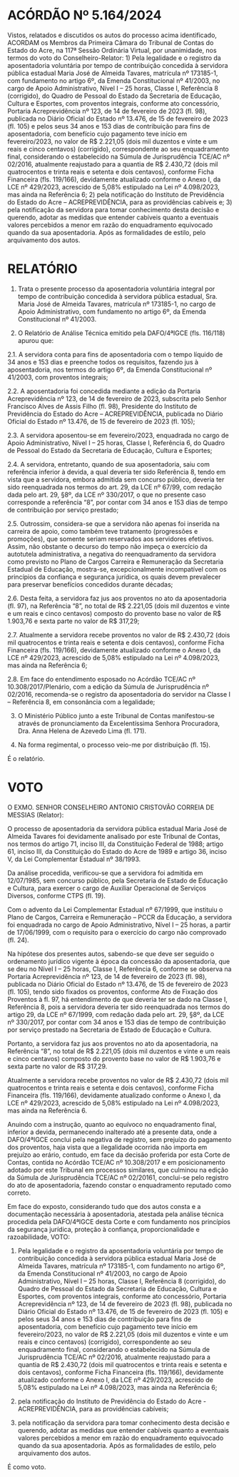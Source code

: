# ACÓRDÃO Nº 5.164/2024

Vistos, relatados e discutidos os autos do processo acima identificado, ACORDAM os Membros da Primeira Câmara do Tribunal de Contas do Estado do Acre, na 117ª Sessão Ordinária Virtual, por unanimidade, nos termos do voto do Conselheiro-Relator: 1) Pela legalidade e o registro da aposentadoria voluntária por tempo de contribuição concedida à servidora pública estadual Maria José de Almeida Tavares, matrícula nº 173185-1, com fundamento no artigo 6º, da Emenda Constitucional nº 41/2003, no cargo de Apoio Administrativo, Nível I – 25 horas, Classe I, Referência 8 (corrigido), do Quadro de Pessoal do Estado da Secretaria de Educação, Cultura e Esportes, com proventos integrais, conforme ato concessório, Portaria Acreprevidência nº 123, de 14 de fevereiro de 2023 (fl. 98), publicada no Diário Oficial do Estado nº 13.476, de 15 de fevereiro de 2023 (fl. 105) e pelos seus 34 anos e 153 dias de contribuição para fins de aposentadoria, com benefício cujo pagamento teve início em fevereiro/2023, no valor de R$ 2.221,05 (dois mil duzentos e vinte e um reais e cinco centavos) (corrigido), correspondente ao seu enquadramento final, considerando o estabelecido na Súmula de Jurisprudência TCE/AC nº 02/2016, atualmente reajustado para a quantia de R$ 2.430,72 (dois mil quatrocentos e trinta reais e setenta e dois centavos), conforme Ficha Financeira (fls. 119/166), devidamente atualizado conforme o Anexo I, da LCE nº 429/2023, acrescido de 5,08% estipulado na Lei nº 4.098/2023, mas ainda na Referência 6; 2) pela notificação do Instituto de Previdência do Estado do Acre – ACREPREVIDÊNCIA, para as providências cabíveis e; 3) pela notificação da servidora para tomar conhecimento desta decisão e querendo, adotar as medidas que entender cabíveis quanto a eventuais valores percebidos a menor em razão do enquadramento equivocado quando da sua aposentadoria. Após as formalidades de estilo, pelo arquivamento dos autos.

# RELATÓRIO

1. Trata o presente processo da aposentadoria voluntária integral por tempo de contribuição concedida à servidora pública estadual, Sra. Maria José de Almeida Tavares, matrícula nº 173185-1, no cargo de Apoio Administrativo, com fundamento no artigo 6º, da Emenda Constitucional nº 41/2003.

2. O Relatório de Análise Técnica emitido pela DAFO/4ªIGCE (fls. 116/118) apurou que:

2.1. A servidora conta para fins de aposentadoria com o tempo líquido de 34 anos e 153 dias e preenche todos os requisitos, fazendo jus à aposentadoria, nos termos do artigo 6º, da Emenda Constitucional nº 41/2003, com proventos integrais;

2.2. A aposentadoria foi concedida mediante a edição da Portaria Acreprevidência nº 123, de 14 de fevereiro de 2023, subscrita pelo Senhor Francisco Alves de Assis Filho (fl. 98), Presidente do Instituto de Previdência do Estado do Acre – ACREPREVIDÊNCIA, publicada no Diário Oficial do Estado nº 13.476, de 15 de fevereiro de 2023 (fl. 105);

2.3. A servidora aposentou-se em fevereiro/2023, enquadrada no cargo de Apoio Administrativo, Nível I – 25 horas, Classe I, Referência 6, do Quadro de Pessoal do Estado da Secretaria de Educação, Cultura e Esportes;

2.4. A servidora, entretanto, quando de sua aposentadoria, saiu com referência inferior à devida, a qual deveria ter sido Referência 8, tendo em vista que a servidora, embora admitida sem concurso público, deveria ter sido reenquadrada nos termos do art. 29, da LCE nº 67/99, com redação dada pelo art. 29, §8º, da LCE nº 330/2017, o que no presente caso corresponde a referência “8”, por contar com 34 anos e 153 dias de tempo de contribuição por serviço prestado;

2.5. Outrossim, considera-se que a servidora não apenas foi inserida na carreira de apoio, como também teve tratamento (progressões e promoções), que somente seriam reservados aos servidores efetivos. Assim, não obstante o decurso do tempo não impeça o exercício da autotutela administrativa, a negativa do reenquadramento da servidora como previsto no Plano de Cargos Carreira e Remuneração da Secretaria Estadual de Educação, mostra-se, excepcionalmente incompatível com os princípios da confiança e segurança jurídica, os quais devem prevalecer para preservar benefícios concedidos durante décadas;

2.6. Desta feita, a servidora faz jus aos proventos no ato da aposentadoria (fl. 97), na Referência “8”, no total de R$ 2.221,05 (dois mil duzentos e vinte e um reais e cinco centavos) composto do provento base no valor de R$ 1.903,76 e sexta parte no valor de R$ 317,29;

2.7. Atualmente a servidora recebe proventos no valor de R$ 2.430,72 (dois mil quatrocentos e trinta reais e setenta e dois centavos), conforme Ficha Financeira (fls. 119/166), devidamente atualizado conforme o Anexo I, da LCE nº 429/2023, acrescido de 5,08% estipulado na Lei nº 4.098/2023, mas ainda na Referência 6;

2.8. Em face do entendimento esposado no Acórdão TCE/AC nº 10.308/2017/Plenário, com a edição da Súmula de Jurisprudência nº 02/2016, recomenda-se o registro da aposentadoria do servidor na Classe I – Referência 8, em consonância com a legalidade;

3. O Ministério Público junto a este Tribunal de Contas manifestou-se através de pronunciamento da Excelentíssima Senhora Procuradora, Dra. Anna Helena de Azevedo Lima (fl. 171).

4. Na forma regimental, o processo veio-me por distribuição (fl. 15).

É o relatório.

# VOTO

O EXMO. SENHOR CONSELHEIRO ANTONIO CRISTOVÃO CORREIA DE MESSIAS (Relator):

O processo de aposentadoria da servidora pública estadual Maria José de Almeida Tavares foi devidamente analisado por este Tribunal de Contas, nos termos do artigo 71, inciso III, da Constituição Federal de 1988; artigo 61, inciso III, da Constituição do Estado do Acre de 1989 e artigo 36, inciso V, da Lei Complementar Estadual nº 38/1993.

Da análise procedida, verificou-se que a servidora foi admitida em 12/07/1985, sem concurso público, pela Secretaria de Estado de Educação e Cultura, para exercer o cargo de Auxiliar Operacional de Serviços Diversos, conforme CTPS (fl. 19).

Com o advento da Lei Complementar Estadual nº 67/1999, que instituiu o Plano de Cargos, Carreira e Remuneração – PCCR da Educação, a servidora foi enquadrada no cargo de Apoio Administrativo, Nível I – 25 horas, a partir de 17/06/1999, com o requisito para o exercício do cargo não comprovado (fl. 24).

Na hipótese dos presentes autos, sabendo-se que deve ser seguido o ordenamento jurídico vigente à época da concessão da aposentadoria, que se deu no Nível I – 25 horas, Classe I, Referência 6, conforme se observa na Portaria Acreprevidência nº 123, de 14 de fevereiro de 2023 (fl. 98), publicada no Diário Oficial do Estado nº 13.476, de 15 de fevereiro de 2023 (fl. 105), tendo sido fixados os proventos, conforme Ato de Fixação dos Proventos à fl. 97, há entendimento de que deveria ter se dado na Classe I, Referência 8, pois a servidora deveria ter sido reenquadrada nos termos do artigo 29, da LCE nº 67/1999, com redação dada pelo art. 29, §8º, da LCE nº 330/2017, por contar com 34 anos e 153 dias de tempo de contribuição por serviço prestado na Secretaria de Estado de Educação e Cultura.

Portanto, a servidora faz jus aos proventos no ato da aposentadoria, na Referência “8”, no total de R$ 2.221,05 (dois mil duzentos e vinte e um reais e cinco centavos) composto do provento base no valor de R$ 1.903,76 e sexta parte no valor de R$ 317,29.

Atualmente a servidora recebe proventos no valor de R$ 2.430,72 (dois mil quatrocentos e trinta reais e setenta e dois centavos), conforme Ficha Financeira (fls. 119/166), devidamente atualizado conforme o Anexo I, da LCE nº 429/2023, acrescido de 5,08% estipulado na Lei nº 4.098/2023, mas ainda na Referência 6.

Anuindo com a instrução, quanto ao equívoco no enquadramento final, inferior a devida, permanecendo inalterado até a presente data, onde a DAFO/4ªIGCE conclui pela negativa de registro, sem prejuízo do pagamento dos proventos, haja vista que a ilegalidade ocorrida não importa em prejuízo ao erário, contudo, em face da decisão proferida por esta Corte de Contas, contida no Acórdão TCE/AC nº 10.308/2017 e em posicionamento adotado por este Tribunal em processos similares, que culminou na edição da Súmula de Jurisprudência TCE/AC nº 02/20161, conclui-se pelo registro do ato de aposentadoria, fazendo constar o enquadramento reputado como correto.

Em face do exposto, considerando tudo que dos autos consta e a documentação necessária à aposentadoria, atestada pela análise técnica procedida pela DAFO/4ªIGCE desta Corte e com fundamento nos princípios da segurança jurídica, proteção à confiança, proporcionalidade e razoabilidade, VOTO:

1. Pela legalidade e o registro da aposentadoria voluntária por tempo de contribuição concedida à servidora pública estadual Maria José de Almeida Tavares, matrícula nº 173185-1, com fundamento no artigo 6º, da Emenda Constitucional nº 41/2003, no cargo de Apoio Administrativo, Nível I – 25 horas, Classe I, Referência 8 (corrigido), do Quadro de Pessoal do Estado da Secretaria de Educação, Cultura e Esportes, com proventos integrais, conforme ato concessório, Portaria Acreprevidência nº 123, de 14 de fevereiro de 2023 (fl. 98), publicada no Diário Oficial do Estado nº 13.476, de 15 de fevereiro de 2023 (fl. 105) e pelos seus 34 anos e 153 dias de contribuição para fins de aposentadoria, com benefício cujo pagamento teve início em fevereiro/2023, no valor de R$ 2.221,05 (dois mil duzentos e vinte e um reais e cinco centavos) (corrigido), correspondente ao seu enquadramento final, considerando o estabelecido na Súmula de Jurisprudência TCE/AC nº 02/2016, atualmente reajustado para a quantia de R$ 2.430,72 (dois mil quatrocentos e trinta reais e setenta e dois centavos), conforme Ficha Financeira (fls. 119/166), devidamente atualizado conforme o Anexo I, da LCE nº 429/2023, acrescido de 5,08% estipulado na Lei nº 4.098/2023, mas ainda na Referência 6;

2. pela notificação do Instituto de Previdência do Estado do Acre - ACREPREVIDÊNCIA, para as providências cabíveis;

3. pela notificação da servidora para tomar conhecimento desta decisão e querendo, adotar as medidas que entender cabíveis quanto a eventuais valores percebidos a menor em razão do enquadramento equivocado quando da sua aposentadoria. Após as formalidades de estilo, pelo arquivamento dos autos.

É como voto.